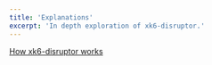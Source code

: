 ```yaml
---
title: 'Explanations'
excerpt: 'In depth exploration of xk6-disruptor.'
---
```


[How xk6-disruptor works](/javascript-api/xk6-disruptor/explanations/how-xk6-disruptor-works)